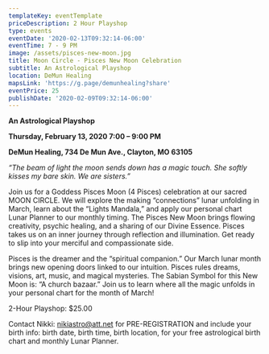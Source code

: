```yaml
---
templateKey: eventTemplate
priceDescription: 2 Hour Playshop
type: events
eventDate: '2020-02-13T09:32:14-06:00'
eventTime: 7 - 9 PM
image: /assets/pisces-new-moon.jpg
title: Moon Circle - Pisces New Moon Celebration
subtitle: An Astrological Playshop
location: DeMun Healing
mapsLink: 'https://g.page/demunhealing?share'
eventPrice: 25
publishDate: '2020-02-09T09:32:14-06:00'
---
```

**An Astrological Playshop**

**Thursday, February 13, 2020   7:00 – 9:00 PM**

**DeMun Healing, 734 De Mun Ave., Clayton, MO 63105**

_“The beam of light the moon sends down has a magic touch.  She softly kisses my bare skin.  We are sisters.”_

Join us for a Goddess Pisces Moon (4 Pisces) celebration at our sacred MOON CIRCLE.  We will explore the making “connections” lunar unfolding in March, learn about the “Lights Mandala,” and apply our personal chart Lunar Planner to our monthly timing.  The Pisces New Moon brings flowing creativity, psychic healing, and a sharing of our Divine Essence.  Pisces takes us on an inner journey through reflection and illumination. Get ready to slip into your merciful and compassionate side.

Pisces is the dreamer and the “spiritual companion.” Our March lunar month brings new opening doors linked to our intuition. Pisces rules dreams, visions, art, music, and magical mysteries.  The Sabian Symbol for this New Moon is: “A church bazaar.”  Join us to learn where all the magic unfolds in your personal chart for the month of March!

2-Hour Playshop: $25.00 

Contact Nikki: nikiastro@att.net for PRE-REGISTRATION and include your birth info: birth date, birth time, birth location, for your free astrological birth chart and monthly Lunar Planner.
